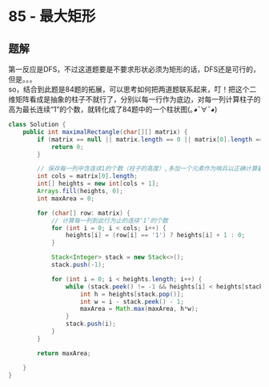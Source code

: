 # 85 - 最大矩形

## 题解
第一反应是DFS，不过这道题要是不要求形状必须为矩形的话，DFS还是可行的，但是。。。  
so，结合到此题是84题的拓展，可以思考如何把两道题联系起来，叮！把这个二维矩阵看成是抽象的柱子不就行了，分别以每一行作为底边，对每一列计算柱子的高为最长连续“1”的个数，就转化成了84题中的一个柱状图(｡◕ˇ∀ˇ◕)

```java
class Solution {
    public int maximalRectangle(char[][] matrix) {
        if (matrix == null || matrix.length == 0 || matrix[0].length == 0) {
            return 0;
        }

        // 保存每一列中含连续1的个数（柱子的高度）,多加一个元素作为哨兵以正确计算最后一个柱子
        int cols = matrix[0].length;
        int[] heights = new int[cols + 1];
        Arrays.fill(heights, 0);
        int maxArea = 0;

        for (char[] row: matrix) {
            // 计算每一列到此行为止的连续‘1’的个数
            for (int i = 0; i < cols; i++) {
                heights[i] = (row[i] == '1') ? heights[i] + 1 : 0;
            }

            Stack<Integer> stack = new Stack<>();
            stack.push(-1);

            for (int i = 0; i < heights.length; i++) {
                while (stack.peek() != -1 && heights[i] < heights[stack.peek()]) {
                    int h = heights[stack.pop()];
                    int w = i - stack.peek() - 1;
                    maxArea = Math.max(maxArea, h*w);
                }
                stack.push(i);
            }
        }

        return maxArea;

    }
}
```
